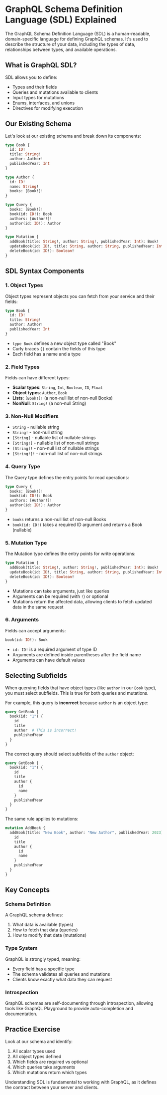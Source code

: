 # GraphQL Schema Definition Language (SDL) Explained

The GraphQL Schema Definition Language (SDL) is a human-readable, domain-specific language for defining GraphQL schemas. It's used to describe the structure of your data, including the types of data, relationships between types, and available operations.

## What is GraphQL SDL?

SDL allows you to define:
- Types and their fields
- Queries and mutations available to clients
- Input types for mutations
- Enums, interfaces, and unions
- Directives for modifying execution

## Our Existing Schema

Let's look at our existing schema and break down its components:

```graphql
type Book {
  id: ID!
  title: String!
  author: Author!
  publishedYear: Int
}

type Author {
  id: ID!
  name: String!
  books: [Book!]!
}

type Query {
  books: [Book!]!
  book(id: ID!): Book
  authors: [Author!]!
  author(id: ID!): Author
}

type Mutation {
  addBook(title: String!, author: String!, publishedYear: Int): Book!
  updateBook(id: ID!, title: String, author: String, publishedYear: Int): Book
  deleteBook(id: ID!): Boolean!
}
```

## SDL Syntax Components

### 1. Object Types

Object types represent objects you can fetch from your service and their fields:

```graphql
type Book {
  id: ID!
  title: String!
  author: Author!
  publishedYear: Int
}
```

- `type Book` defines a new object type called "Book"
- Curly braces `{}` contain the fields of this type
- Each field has a name and a type

### 2. Field Types

Fields can have different types:

- **Scalar types**: `String`, `Int`, `Boolean`, `ID`, `Float`
- **Object types**: `Author`, `Book`
- **Lists**: `[Book!]!` (a non-null list of non-null Books)
- **NonNull**: `String!` (a non-null String)

### 3. Non-Null Modifiers

- `String` - nullable string
- `String!` - non-null string
- `[String]` - nullable list of nullable strings
- `[String!]` - nullable list of non-null strings
- `[String]!` - non-null list of nullable strings
- `[String!]!` - non-null list of non-null strings

### 4. Query Type

The Query type defines the entry points for read operations:

```graphql
type Query {
  books: [Book!]!
  book(id: ID!): Book
  authors: [Author!]!
  author(id: ID!): Author
}
```

- `books` returns a non-null list of non-null Books
- `book(id: ID!)` takes a required ID argument and returns a Book (nullable)

### 5. Mutation Type

The Mutation type defines the entry points for write operations:

```graphql
type Mutation {
  addBook(title: String!, author: String!, publishedYear: Int): Book!
  updateBook(id: ID!, title: String, author: String, publishedYear: Int): Book
  deleteBook(id: ID!): Boolean!
}
```

- Mutations can take arguments, just like queries
- Arguments can be required (with `!`) or optional
- Mutations return the affected data, allowing clients to fetch updated data in the same request

### 6. Arguments

Fields can accept arguments:

```graphql
book(id: ID!): Book
```

- `id: ID!` is a required argument of type ID
- Arguments are defined inside parentheses after the field name
- Arguments can have default values

## Selecting Subfields

When querying fields that have object types (like `author` in our `Book` type), you must select subfields. This is true for both queries and mutations.

For example, this query is **incorrect** because `author` is an object type:
```graphql
query GetBook {
  book(id: "1") {
    id
    title
    author  # This is incorrect!
    publishedYear
  }
}
```

The correct query should select subfields of the `author` object:
```graphql
query GetBook {
  book(id: "1") {
    id
    title
    author {
      id
      name
    }
    publishedYear
  }
}
```

The same rule applies to mutations:
```graphql
mutation AddBook {
  addBook(title: "New Book", author: "New Author", publishedYear: 2023) {
    id
    title
    author {
      id
      name
    }
    publishedYear
  }
}
```

## Key Concepts

### Schema Definition

A GraphQL schema defines:
1. What data is available (types)
2. How to fetch that data (queries)
3. How to modify that data (mutations)

### Type System

GraphQL is strongly typed, meaning:
- Every field has a specific type
- The schema validates all queries and mutations
- Clients know exactly what data they can request

### Introspection

GraphQL schemas are self-documenting through introspection, allowing tools like GraphQL Playground to provide auto-completion and documentation.

## Practice Exercise

Look at our schema and identify:
1. All scalar types used
2. All object types defined
3. Which fields are required vs optional
4. Which queries take arguments
5. Which mutations return which types

Understanding SDL is fundamental to working with GraphQL, as it defines the contract between your server and clients.
